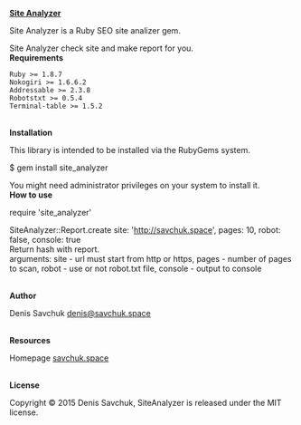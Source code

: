 <a href="https://github.com/Mordorreal/SiteAnalyzer"><b>Site Analyzer</b><a/>

Site Analyzer is a Ruby SEO site analizer gem.

Site Analyzer check site and make report for you.
<br>
<b>Requirements</b>

    Ruby >= 1.8.7
    Nokogiri >= 1.6.6.2
    Addressable >= 2.3.8
    Robotstxt >= 0.5.4
    Terminal-table >= 1.5.2
<br>
<b>Installation</b>

This library is intended to be installed via the RubyGems system.

$ gem install site_analyzer

You might need administrator privileges on your system to install it.
<br>
<b>How to use</b>

require 'site_analyzer'<br>
                                          
SiteAnalyzer::Report.create site: 'http://savchuk.space', pages: 10, robot: false, console: true<br>
Return hash with report.<br>
arguments: site - url must start from http or https, pages - number of pages to scan, robot - use or not robot.txt file, console - output to console

<br>
<b>Author</b>

Denis Savchuk <a href="mailto:denis@savchuk.space"><denis@savchuk.space></a>

<br>
<b>Resources</b>

   Homepage  <a href="savchuk.space" target="_blank">savchuk.space</a>

<br>
<b>License</b>

Copyright © 2015 Denis Savchuk, SiteAnalyzer is released under the MIT license.
